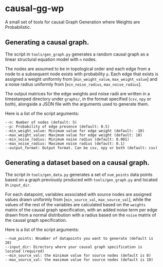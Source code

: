 # causal-gg-wp
A small set of tools for causal Graph Generation where Weights are Probabilistic.


## Generating a causal graph.

The script in `tools/gen_graph.py` generates a random causal graph as a linear structural equation model with `n` nodes. 

The nodes are assumed to be in topological order and each edge from a node to a subsequent node exists with probability `p`. Each edge that exists is assigned a weight uniformly from [`min_weight_value`, `max_weight_value`] and a noise radius uniformly from [`min_noise_radius`, `max_noise_radius`]. 

The output matrices for the edge weights and noise radii are written in a timestamped directory under `graphs/`, in the format specified (`csv`, `npy` or both), alongside a JSON file with the arguments used to generate them. 

Here is a list of the script arguments:

    --n: Number of nodes (default: 5)
    --p: Probability of edge presence (default: 0.5)
    --min_weight_value: Minimum value for edge weight (default: -10)
    --max_weight_value: Maximum value for edge weight (default: 10)   
    --min_noise_radius: Minimum noise radius (default: 0.001)
    --max_noise_radius: Maximum noise radius (default: 0.1)
    --output_format: Output format. Can be csv, npy or both (default: csv)


## Generating a dataset based on a causal graph.

The script in `tools/gen_data.py` generates a set of `num_points` data points based on a graph previously produced with `tools/gen_graph.py` and located in `input_dir`.

For each datapoint, variables associated with source nodes are assigned values drawn uniformly from [`min_source_val`, `max_source_val`], while the values of the rest of the variables are calculated
based on the `weights` matrix of the causal graph specification, with an added noise term per edge drawn from a normal distribution with a radius based on the `noise` matrix of the causal graph
specification.


Here is a list of the script arguments:

    --num_points: Nnumber of datapoints you want to generate (default is 20)
    --input_dir: Directory where your causal graph specification is located (required)
    --min_source_val: the minimum value for source nodes (default is 0)
    --max_source_val: the maximum value for source nodes (default is 10)
